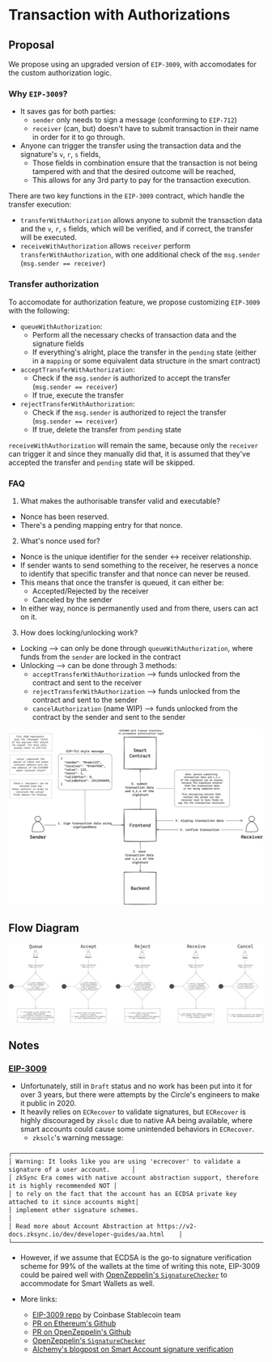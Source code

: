# Transaction with Authorizations

## Proposal

We propose using an upgraded version of `EIP-3009`, with accomodates for the custom authorization logic.

### Why `EIP-3009`?

- It saves gas for both parties:
  - `sender` only needs to sign a message (conforming to `EIP-712`)
  - `receiver` (can, but) doesn't have to submit transaction in their name in order for it to go through.
- Anyone can trigger the transfer using the transaction data and the signature's `v`, `r`, `s` fields,
  - Those fields in combination ensure that the transaction is not being tampered with and that the desired outcome will be reached,
  - This allows for any 3rd party to pay for the transaction execution.

There are two key functions in the `EIP-3009` contract, which handle the transfer execution:

- `transferWithAuthorization` allows anyone to submit the transaction data and the `v`, `r`, `s` fields, which will be verified, and if correct, the transfer will be executed.
- `receiveWithAuthorization` allows `receiver` perform `transferWithAuthorization`, with one additional check of the `msg.sender` (`msg.sender == receiver`)

### Transfer authorization

To accomodate for authorization feature, we propose customizing `EIP-3009` with the following:

- `queueWithAuthorization`:
  - Perform all the necessary checks of transaction data and the signature fields
  - If everything's alright, place the transfer in the `pending` state (either in a `mapping` or some equivalent data structure in the smart contract)
- `acceptTransferWithAuthorization`:
  - Check if the `msg.sender` is authorized to accept the transfer (`msg.sender == receiver`)
  - If true, execute the transfer
- `rejectTransferWithAuthorization`:
  - Check if the `msg.sender` is authorized to reject the transfer (`msg.sender == receiver`)
  - If true, delete the transfer from `pending` state

`receiveWithAuthorization` will remain the same, because only the `receiver` can trigger it and since they manually did that, it is assumed that they've accepted the transfer and `pending` state will be skipped.

### FAQ

1. What makes the authorisable transfer valid and executable?

- Nonce has been reserved.
- There's a pending mapping entry for that nonce.

2. What's nonce used for?

- Nonce is the unique identifier for the sender <-> receiver relationship.
- If sender wants to send something to the receiver, he reserves a nonce to identify that specific transfer and that nonce can never be reused.
- This means that once the transfer is queued, it can either be:
  - Accepted/Rejected by the receiver
  - Canceled by the sender
- In either way, nonce is permanently used and from there, users can act on it.

3. How does locking/unlocking work?

- Locking --> can only be done through `queueWithAuthorization`, where funds from the `sender` are locked in the contract
- Unlocking --> can be done through 3 methods:
  - `acceptTransferWithAuthorization` --> funds unlocked from the contract and sent to the receiver
  - `rejectTransferWithAuthorization` --> funds unlocked from the contract and sent to the sender
  - `cancelAuthorization` (name WIP) --> funds unlocked from the contract by the sender and sent to the sender

![diagram.png](./authorized-txs-diagram.png)

## Flow Diagram

![flow-diagram.png](./flow-diagram.png)

## Notes

### [EIP-3009](https://eips.ethereum.org/EIPS/eip-3009)

- Unfortunately, still in `Draft` status and no work has been put into it for over 3 years, but there were attempts by the Circle's engineers to make it public in 2020.
- It heavily relies on `ECRecover` to validate signatures, but `ECRecover` is highly discouraged by `zksolc` due to native AA being available, where smart accounts could cause some unintended behaviors in `ECRecover`.
  - `zksolc`'s warning message:

```
┌──────────────────────────────────────────────────────────────────────────────────────────────────┐
│ Warning: It looks like you are using 'ecrecover' to validate a signature of a user account.      │
│ zkSync Era comes with native account abstraction support, therefore it is highly recommended NOT │
│ to rely on the fact that the account has an ECDSA private key attached to it since accounts might│
│ implement other signature schemes.                                                               │
│ Read more about Account Abstraction at https://v2-docs.zksync.io/dev/developer-guides/aa.html    │
└──────────────────────────────────────────────────────────────────────────────────────────────────┘
```

- However, if we assume that ECDSA is the go-to signature verification scheme for 99% of the wallets at the time of writing this note, EIP-3009 could be paired well with [OpenZeppelin's `SignatureChecker`](https://github.com/OpenZeppelin/openzeppelin-contracts/blob/v5.0.0/contracts/utils/cryptography/SignatureChecker.sol) to accommodate for Smart Wallets as well.

- More links:
  - [EIP-3009 repo](https://github.com/CoinbaseStablecoin/eip-3009) by Coinbase Stablecoin team
  - [PR on Ethereum's Github](https://github.com/ethereum/EIPs/issues/3010)
  - [PR on OpenZeppelin's Github](https://github.com/OpenZeppelin/openzeppelin-contracts/issues/2436)
  - [OpenZeppelin's `SignatureChecker`](https://github.com/OpenZeppelin/openzeppelin-contracts/blob/v5.0.0/contracts/utils/cryptography/SignatureChecker.sol)
  - [Alchemy's blogpost on Smart Account signature verification](https://docs.alchemy.com/docs/how-to-make-your-dapp-compatible-with-smart-contract-wallets)
